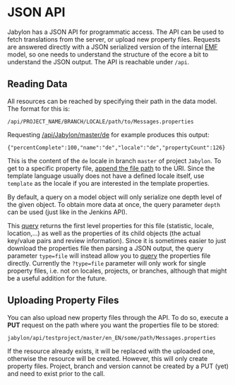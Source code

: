 
# JSON API

Jabylon has a JSON API for programmatic access. The API can be used to fetch translations from the server, or upload new property files. Requests are answered directly with a JSON serialized version of the internal [EMF](http://www.eclipse.org/modeling/emf/?project=emf) model, so one needs to understand the structure of the ecore a bit to understand the JSON output. The API is reachable under `/api`.


## Reading Data

All resources can be reached by specifying their path in the data model. The format for this is:

    /api/PROJECT_NAME/BRANCH/LOCALE/path/to/Messages.properties
    
Requesting [/api/Jabylon/master/de](http://demo-jabylon.rhcloud.com/api/Jabylon/master/de) for example produces this output:

    {"percentComplete":100,"name":"de","locale":"de","propertyCount":126}

This is the content of the `de` locale in branch `master` of project `Jabylon`. To get to a specific property file, [append the file path](http://demo-jabylon.rhcloud.com/api/Jabylon/master/de/org.jabylon.log.viewer/src/main/java/org/jabylon/log/viewer/pages/LogViewerPage_de.properties) to the URI. Since the template language usually does not have a defined locale itself, use `template` as the locale if you are interested in the template properties.

By default, a query on a model object will only serialize one depth level of the given object. To obtain more data at once, the query parameter `depth` can be used (just like in the Jenkins API). 

This [query](http://demo-jabylon.rhcloud.com/api/Jabylon/master/de/org.jabylon.log.viewer/src/main/java/org/jabylon/log/viewer/pages/LogViewerPage_de.properties?depth=3) returns the first level properties for this file (statistic, locale, location,…) as well as the properties of its child objects (the actual key/value pairs and review information). Since it is sometimes easier to just download the properties file then parsing a JSON output, the query parameter `type=file` will instead allow you to [query](http://demo-jabylon.rhcloud.com/api/Jabylon/master/de/org.jabylon.log.viewer/src/main/java/org/jabylon/log/viewer/pages/LogViewerPage_de.properties?type=file) the properties file directly.
Currently the `?type=file` parameter will only work for single property files, i.e. not on locales, projects, or branches, although that might be a useful addition for the future.


## Uploading Property Files

You can also upload new property files through the API. To do so, execute a **PUT** request on the path where you want the properties file to be stored:

	jabylon/api/testproject/master/en_EN/some/path/Messages.properties

If the resource already exists, it will be replaced with the uploaded one, otherwise the resource will be created. However, this will only create property files. Project, branch and version cannot be created by a PUT (yet) and need to exist prior to the call.